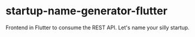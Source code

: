 # startup-name-generator-flutter
Frontend in Flutter to consume the REST API. Let's name your silly startup. 
